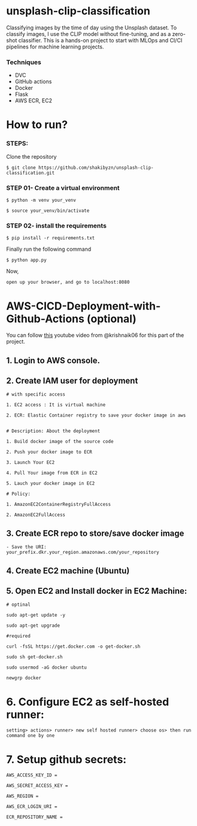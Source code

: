 # unsplash-clip-classification
Classifying images by the time of day using the Unsplash dataset. To classify images, I use the CLIP model without fine-tuning, and as a zero-shot classifier. This is a hands-on project to start with MLOps and CI/CI pipelines for machine learning projects.

### Techniques

- DVC
- GitHub actions
- Docker
- Flask
- AWS ECR, EC2

# How to run?
### STEPS:

Clone the repository

```
$ git clone https://github.com/shakibyzn/unsplash-clip-classification.git
```
### STEP 01- Create a virtual environment

```
$ python -m venv your_venv
```

```
$ source your_venv/bin/activate
```


### STEP 02- install the requirements
```
$ pip install -r requirements.txt
```


Finally run the following command

```
$ python app.py
```

Now,
```
open up your browser, and go to localhost:8080
```





# AWS-CICD-Deployment-with-Github-Actions (optional)

You can follow [this](https://www.youtube.com/watch?v=p1bfK8ZJgkE&t=12662s) youtube video from @krishnaik06 for this part of the project.
## 1. Login to AWS console.

## 2. Create IAM user for deployment

	# with specific access

	1. EC2 access : It is virtual machine

	2. ECR: Elastic Container registry to save your docker image in aws


	# Description: About the deployment

	1. Build docker image of the source code

	2. Push your docker image to ECR

	3. Launch Your EC2

	4. Pull Your image from ECR in EC2

	5. Lauch your docker image in EC2

	# Policy:

	1. AmazonEC2ContainerRegistryFullAccess

	2. AmazonEC2FullAccess


## 3. Create ECR repo to store/save docker image
    - Save the URI: your_prefix.dkr.your_region.amazonaws.com/your_repository


## 4. Create EC2 machine (Ubuntu)

## 5. Open EC2 and Install docker in EC2 Machine:


	# optinal

	sudo apt-get update -y

	sudo apt-get upgrade

	#required

	curl -fsSL https://get.docker.com -o get-docker.sh

	sudo sh get-docker.sh

	sudo usermod -aG docker ubuntu

	newgrp docker

# 6. Configure EC2 as self-hosted runner:
    setting> actions> runner> new self hosted runner> choose os> then run command one by one


# 7. Setup github secrets:

    AWS_ACCESS_KEY_ID =

    AWS_SECRET_ACCESS_KEY =

    AWS_REGION =

    AWS_ECR_LOGIN_URI =

    ECR_REPOSITORY_NAME =


